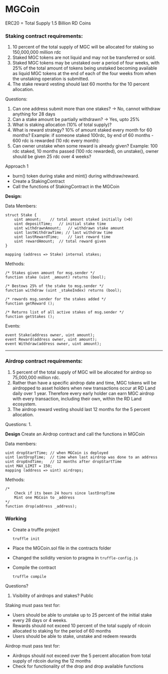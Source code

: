 # MGCoin

ERC20 = Total Supply 1.5 Billion RD Coins

### Staking contract requirements:

1. 10 percent of the total supply of MGC will be allocated for staking so 150,000,000 million rdc
2. Staked MGC tokens are not liquid and may not be transferred or sold. 
3. Staked MGC tokens may be unstaked over a period of four weeks, with 25% of the total amount of tokens being unstaked becoming available as liquid MGC tokens at the end of each of the four weeks from when the unstaking operation is submitted. 
4. The stake reward vesting should last 60 months for the 10 percent allocation.

Questions:
1. Can one address submit more than one stakes? -> No, cannot withdraw anything for 28 days
2. Can a stake amount be partially withdrawn? -> Yes, upto 25%
3. What is staking allocation (10% of total supply)?
4. What is reward strategy? 10% of amount staked every month for 60 months? Example: if someone staked 100rdc, by end of 60 months - 600 rdc is rewarded (10 rdc every month):
5. Can owner unstake when some reward is already given? Example: 100 rdc staked, 10 months passed (100 rdc rewarded),  on unstake(), owner should be given 25 rdc over 4 weeks?

Approach 1
- burn() token during stake and mint() during withdraw/reward.
- Create a StakingContract
- Call the functions of StakingContract in the MGCoin


**Design:**

Data Members:
```
struct Stake {
    uint amount;    // total amount staked initially (>0)
    uint depositTime;   // initial stake time
    uint withdrawnAmount;   // withdrawn stake amount
    uint lastWithdrawTime; // last withdraw time
    uint lastRewardTime;    // last reward time
    uint rewardAmount;  // total reward given
}

mapping (address => Stake) internal stakes;
```

Methods:

```
/* Stakes given amount for msg.sender */
function stake (uint _amount) returns (bool);

/* Bestows 25% of the stake to msg.sender */
function withdraw (uint _stakeIndex) returns (bool);

/* rewards msg.sender for the stakes added */
function getReward ();

/* Returns list of all active stakes of msg.sender */
function getStakes ();
```

Events:
```
event Stake(address owner, uint amount);
event Reward(address owner, uint amount);
event Withdraw(address owner, uint amount);
```

---

### Airdrop contract requirements:

1. 5 percent of the total supply of MGC will be allocated for airdrop so 75,000,000 million rdc.
2. Rather than have a specific airdrop date and time, MGC tokens will be airdropped to asset holders when new transactions occur at RD Land daily over 1 year. Therefore every early holder can earn MGC airdrop with every transaction, including their own, within the RD Land ecosystem.
3. The airdrop reward vesting should last 12 months for the 5 percent allocation.

Questions:
1. 

**Design**
Create an Airdrop contract and call the functions in MGCoin

Data members:
```
uint dropStartTime; // when MGCoin is deployed
uint lastDropTime;  // time when last airdrop was done to an address
uint dropEndTime;   // 12 months after dropStartTime
uint MAX_LIMIT = 150;
mapping (address => uint) airdrops;
```
Methods:
```
/*
    Check if its been 24 hours since lastDropTime
    Mint one MGCoin to _address
*/
function drop(address _address);
```

### Working

- Create a truffle project

    `truffle init`


- Place the MGCoin.sol file in the contracts folder
- Changed the solidity version to pragma in `truffle-config.js`
- Compile the contract

    `truffle compile`


Questions?
1. Visibility of airdrops and stakes?
Public

Staking must pass test for:
- Users should be able to unstake up to 25 percent of the initial stake every 28 days or 4 weeks.
- Rewards should not exceed 10 percent of the total supply of rdcoin allocated to staking for the period of 60 months
- Users should be able to stake, unstake and redeem rewards

Airdrop must pass test for:
- Airdrops should not exceed over the 5 percent allocation from total supply of rdcoin during the 12 months
- Check for functionality of the drop and drop available functions